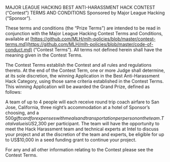 MAJOR LEAGUE HACKING BEST ANTI-HARASSMENT HACK CONTEST (“Contest”) TERMS AND CONDITIONS Sponsored by Major League Hacking (“Sponsor”).

These terms and conditions (the “Prize Terms”) are intended to be read in conjunction with the Major League Hacking Contest Terms and Conditions, available at [https://github.com/MLH/mlh-policies/blob/master/contest-terms.md](https://github.com/MLH/mlh-policies/blob/master/code-of-conduct.md) (“Contest Terms”). All terms not defined herein shall have the meaning given in the Contest Terms.

The Contest Terms establish the Contest and all rules and regulations thereto.  At the end of the Contest Term, one or more Judge shall determine, at its sole discretion, the winning Application in the Best Anti-Harassment Hack Category, using those same criteria established in the Contest Terms. This winning Application will be awarded the Grand Prize, defined as follows:

A team of up to 4 people will each receive round trip coach airfare to San Jose, California, three night’s accommodation at a hotel of Sponsor’s choosing, and a $500 gift card for expenses with meals and transportation per person on the team. Total value is US$2,300 per participant. The team will have the opportunity to meet the Hack Harassment team and technical experts at Intel to discuss your project and at the discretion of the team and experts, be eligible for up to US$10,000 in a seed funding grant to continue your project. 

For any and all other information relating to the Contest please see the Contest Terms.

